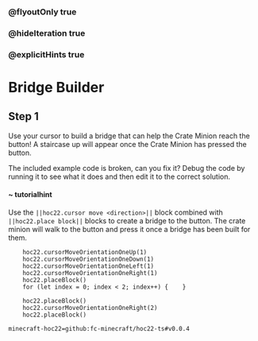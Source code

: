 ### @flyoutOnly true
### @hideIteration true
### @explicitHints true


# Bridge Builder

## Step 1
Use your cursor to build a bridge that can help the Crate Minion reach the button! A staircase up will appear once the Crate Minion has pressed the button.

The included example code is broken, can you fix it? Debug the code by running it to see what it does and then edit it to the correct solution.

#### ~ tutorialhint 
Use the ``||hoc22.cursor move <direction>||`` block combined with ``||hoc22.place block||`` blocks to create a bridge to the button. The crate minion will walk to the button and press it once a bridge has been built for them.



```ghost
    hoc22.cursorMoveOrientationOneUp(1)
    hoc22.cursorMoveOrientationOneDown(1)
    hoc22.cursorMoveOrientationOneLeft(1)
    hoc22.cursorMoveOrientationOneRight(1)
    hoc22.placeBlock()
    for (let index = 0; index < 2; index++) {    }
```
```template
    hoc22.placeBlock()
    hoc22.cursorMoveOrientationOneRight(2)  
    hoc22.placeBlock() 
```
```package
minecraft-hoc22=github:fc-minecraft/hoc22-ts#v0.0.4
```